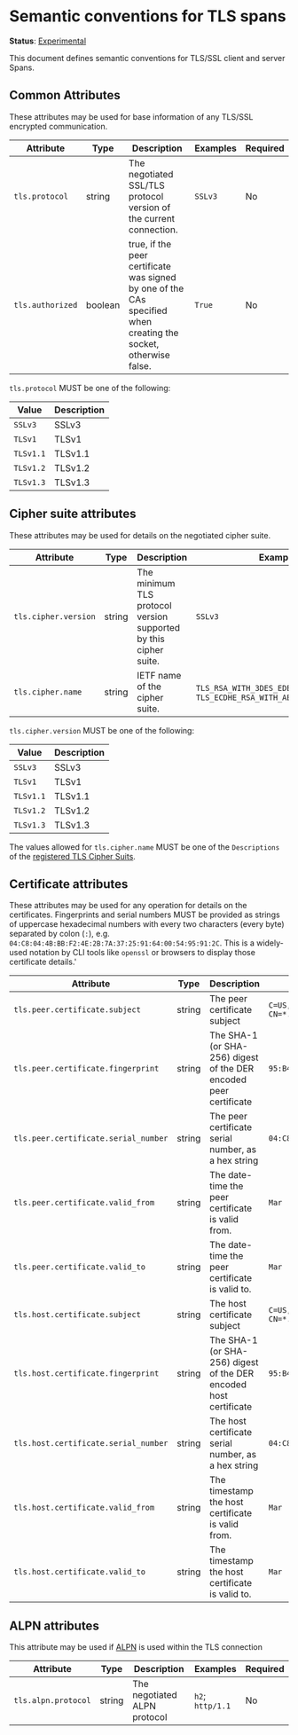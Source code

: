 # Semantic conventions for TLS spans

**Status**: [Experimental](../../document-status.md)

This document defines semantic conventions for TLS/SSL client and server Spans.

<!-- Re-generate TOC with `markdown-toc --no-first-h1 -i` -->

<!-- toc -->

<!-- tocstop -->

## Common Attributes

These attributes may be used for base information of any TLS/SSL encrypted communication.

<!-- semconv tls -->
| Attribute  | Type | Description  | Examples  | Required |
|---|---|---|---|---|
| `tls.protocol` | string | The negotiated SSL/TLS protocol version of the current connection. | `SSLv3` | No |
| `tls.authorized` | boolean | true, if the peer certificate was signed by one of the CAs specified when creating the socket, otherwise false. | `True` | No |

`tls.protocol` MUST be one of the following:

| Value  | Description |
|---|---|
| `SSLv3` | SSLv3 |
| `TLSv1` | TLSv1 |
| `TLSv1.1` | TLSv1.1 |
| `TLSv1.2` | TLSv1.2 |
| `TLSv1.3` | TLSv1.3 |
<!-- endsemconv -->

## Cipher suite attributes

These attributes may be used for details on the negotiated cipher suite.

<!-- semconv tls.cipher -->
| Attribute  | Type | Description  | Examples  | Required |
|---|---|---|---|---|
| `tls.cipher.version` | string | The minimum TLS protocol version supported by this cipher suite. | `SSLv3` | No |
| `tls.cipher.name` | string | IETF name of the cipher suite. | `TLS_RSA_WITH_3DES_EDE_CBC_SHA`; `TLS_ECDHE_RSA_WITH_AES_128_GCM_SHA256` | No |

`tls.cipher.version` MUST be one of the following:

| Value  | Description |
|---|---|
| `SSLv3` | SSLv3 |
| `TLSv1` | TLSv1 |
| `TLSv1.1` | TLSv1.1 |
| `TLSv1.2` | TLSv1.2 |
| `TLSv1.3` | TLSv1.3 |
<!-- endsemconv -->

The values allowed for `tls.cipher.name` MUST be one of the `Descriptions` of the [registered TLS Cipher Suits](https://www.iana.org/assignments/tls-parameters/tls-parameters.xhtml#table-tls-parameters-4).

## Certificate attributes

These attributes may be used for any operation for details on the certificates.
Fingerprints and serial numbers MUST be provided as strings of uppercase hexadecimal numbers with every two characters (every byte) separated by colon (`:`), e.g. `04:C8:04:4B:BB:F2:4E:2B:7A:37:25:91:64:00:54:95:91:2C`.
This is a widely-used notation by CLI tools like `openssl` or browsers to display those certificate details.'

<!-- semconv tls.certificate -->
| Attribute  | Type | Description  | Examples  | Required |
|---|---|---|---|---|
| `tls.peer.certificate.subject` | string | The peer certificate subject | `C=US, ST=California, L=San Francisco, O=OpenTelemetry, Inc, CN=*.opentelemetry.io` | No |
| `tls.peer.certificate.fingerprint` | string | The SHA-1 (or SHA-256) digest of the DER encoded peer certificate | `95:B4:D0:6E:CD:C1:2C:22:92:B8:CD:26:54:79:E4:84:E3:47:34:2E` | No |
| `tls.peer.certificate.serial_number` | string | The peer certificate serial number, as a hex string | `04:C8:04:4B:BB:F2:4E:2B:7A:37:25:91:64:00:54:95:91:2C` | No |
| `tls.peer.certificate.valid_from` | string | The date-time the peer certificate is valid from. | `Mar  9 00:00:00 2021 GMT` | No |
| `tls.peer.certificate.valid_to` | string | The date-time the peer certificate is valid to. | `Mar  1 23:59:59 2022 GMT` | No |
| `tls.host.certificate.subject` | string | The host certificate subject | `C=US, ST=California, L=San Francisco, O=OpenTelemetry, Inc, CN=*.opentelemetry.io` | No |
| `tls.host.certificate.fingerprint` | string | The SHA-1 (or SHA-256) digest of the DER encoded host certificate | `95:B4:D0:6E:CD:C1:2C:22:92:B8:CD:26:54:79:E4:84:E3:47:34:2E` | No |
| `tls.host.certificate.serial_number` | string | The host certificate serial number, as a hex string | `04:C8:04:4B:BB:F2:4E:2B:7A:37:25:91:64:00:54:95:91:2C` | No |
| `tls.host.certificate.valid_from` | string | The timestamp the host certificate is valid from. | `Mar  9 00:00:00 2021 GMT` | No |
| `tls.host.certificate.valid_to` | string | The timestamp the host certificate is valid to. | `Mar  1 23:59:59 2022 GMT` | No |
<!-- endsemconv -->

## ALPN attributes

This attribute may be used if [ALPN](https://datatracker.ietf.org/doc/html/rfc7301) is used within the TLS connection

<!-- semconv tls.alpn -->
| Attribute  | Type | Description  | Examples  | Required |
|---|---|---|---|---|
| `tls.alpn.protocol` | string | The negotiated ALPN protocol | `h2`; `http/1.1` | No |
<!-- endsemconv -->